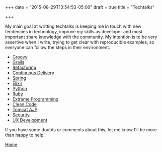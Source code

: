 +++
date = "2015-08-29T13:54:53-05:00"
draft = true
title = "Techtalks"

+++

My main goal at writting techtalks is keeping me in touch with new tendencies in technology, improve my skills as developer and most important share knowledge with the community. My intention is to be very assertive when I write, trying to get clear with reproducible examples, so everyone can follow the steps in their environment.

* [Groovy](/techtalk/groovy)
* [Grails](/techtalk/grails)
* [Refactoring](/techtalk/refactoring)
* [Continuous Delivery](/techtalk/continuous_delivery)
* [Spring](/techtalk/spring)
* [Elixir](/techtalk/elixir)
* [Python](/techtalk/python)
* [Ruby](/techtalk/ruby)
* [Extreme Programming](/techtalk/extreme_programming)
* [Clean Code](/techtalk/clean_code)
* [Tomcat AJP](/techtalk/tomcat_domain)
* [Security](/techtalk/security)
* [UX Development](/techtalk/ux_development)

If you have some doubts or comments about this, let me know I'll be more than happy to help.

[Home](/)
